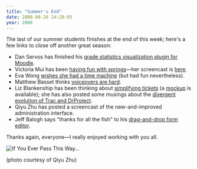 ```yaml
---
title: "Summer's End"
date: 2008-08-26 14:20:03
year: 2008
---
```

The last of our summer students finishes at the end of this week; here's a few links to close off another great season:
<ul>
  <li>Dan Servos has finished his <a href="http://hackerdan.com/gsoc/end-of-my-summer-of-code/">grade statistics visualization plugin for Moodle</a>.</li>
  <li>Victoria Mui has been <a href="http://idea021.wordpress.com/2008/08/19/wrapping-up/">having fun with springs</a>—her screencast is <a href="http://blip.tv/file/1233159/">here</a>.</li>
  <li>Eva Wong <a href="http://iwa-wong.livejournal.com/5072.html">wishes she had a time machine</a> (but had fun nevertheless).</li>
  <li>Matthew Basset thinks <a href="http://mbasset.wordpress.com/2008/08/20/lessons-learned-from-gsoc-2008-or-in-other-words-the-final-post/">voiceovers are hard</a>.</li>
  <li>Liz Blankenship has been thinking about <a href="http://www.lizblankenship.com/drproject/blog/?p=19">simplifying tickets</a> (a <a href="http://www.lizblankenship.com/drproject/blog/?p=26">mockup</a> is available); she has also posted some musings about the <a href="http://www.lizblankenship.com/drproject/blog/?p=21">divergent evolution of Trac and DrProject</a>.</li>
  <li>Qiyu Zhu has posted a screencast of the new-and-improved administration interface.</li>
  <li>Jeff Balogh says "thanks for all the fish" to his <a href="http://dojotoolkit.org/2008/09/02/soc-wrapup-drag-drop-form-editor">drag-and-drop form editor</a>.</li>
</ul>

Thanks again, everyone—I really enjoyed working with you all.

<img src="{{'/files/2008/08/panorama.jpg' | relative_url}}" alt="If You Ever Pass This Way…" class="centered">

(photo courtesy of Qiyu Zhu)
